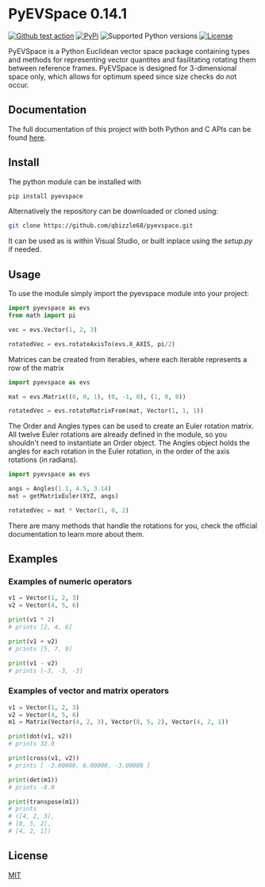 # PyEVSpace 0.14.1

[![Github test action](https://github.com/qbizzle68/pyevspace/actions/workflows/test-builds.yml/badge.svg)](https://github.com/qbizzle68/pyevspace/actions)
[![PyPi](https://img.shields.io/pypi/v/pyevspace?style=plastic)](https://pypi.org/project/pyevspace/#history)
![Supported Python versions](https://img.shields.io/pypi/pyversions/pyevspace?style=plastic)
[![License](https://img.shields.io/pypi/l/pyevspace?style-plastic)](https://opensource.org/licenses/MIT)

PyEVSpace is a Python Euclidean vector space package containing types
and methods for representing vector quantites and fasilitating rotating
them between reference frames. PyEVSpace is designed for 3-dimensional
space only, which allows for optimum speed since size checks do not
occur.


## Documentation

The full documentation of this project with both Python and C APIs can
be found [here](https://qbizzle68.github.io/pyevspace/html/index.html).

## Install

The python module can be installed with
```python
pip install pyevspace
```

Alternatively the repository can be downloaded or cloned using:
```bash
git clone https://github.com/qbizzle68/pyevspace.git
```
It can be used as is within Visual Studio, or built inplace using the
*setup.py* if needed.

## Usage

To use the module simply import the pyevspace module into your project:
```python
import pyevspace as evs
from math import pi

vec = evs.Vector(1, 2, 3)

rotatedVec = evs.rotateAxisTo(evs.X_AXIS, pi/2)
```

Matrices can be created from iterables, where each iterable represents
a row of the matrix
```python
import pyevspace as evs

mat = evs.Matrix((0, 0, 1), (0, -1, 0), (1, 0, 0))

rotatedVec = evs.rotateMatrixFrom(mat, Vector(1, 1, 1))
```

The Order and Angles types can be used to create an Euler rotation 
matrix. All twelve Euler rotations are already defined in the module,
so you shouldn't need to instantiate an Order object. The Angles
object holds the angles for each rotation in the Euler rotation, in
the order of the axis rotations (in radians).
```python
import pyevspace as evs

angs = Angles(1.1, 4.5, 3.14)
mat = getMatrixEuler(XYZ, angs)

rotatedVec = mat * Vector(1, 0, 2)
```

There are many methods that handle the rotations for you, check the
official documentation to learn more about them.

## Examples

### Examples of numeric operators
```python
v1 = Vector(1, 2, 3)
v2 = Vector(4, 5, 6)

print(v1 * 2)
# prints [2, 4, 6]

print(v1 + v2)
# prints [5, 7, 9]

print(v1 - v2)
# prints [-3, -3, -3]
```

### Examples of vector and matrix operators
```python
v1 = Vector(1, 2, 3)
v2 = Vector(4, 5, 6)
m1 = Matrix(Vector(4, 2, 3), Vector(8, 5, 2), Vector(4, 2, 1))

print(dot(v1, v2))
# prints 32.0

print(cross(v1, v2))
# prints [ -3.00000, 6.00000, -3.00000 ]

print(det(m1))
# prints -8.0

print(transpose(m1))
# prints 
# ([4, 2, 3],
# [8, 5, 2],
# [4, 2, 1])
```

## License
[MIT](https://choosealicense.com/licenses/mit/)